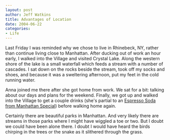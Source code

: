 ```yaml
--- 
layout: post
author: Jeff Watkins
title: Advantages of Location
date: 2004-06-22
categories: 
- Life
---
```


Last Friday I was reminded why we chose to live in Rhinebeck, NY, rather than continue living close to Manhattan. After ducking out of work an hour early, I walked into the Village and visited Crystal Lake. Along the western shore of the lake is a small waterfall which feeds a stream with a number of cascades. I sat down on the rocks beside the stream, took off my socks and shoes, and because it was a sweltering afternoon, put my feet in the cold running water.

Anna joined me there after she got home from work. We sat for a bit: talking about our days and plans for the weekend. Finally, we got up and walked into the Village to get a couple drinks (she's partial to an <a href="http://www.manhattanspecial.com/products_pure_espresso.html"> Espresso Soda from Manhattan Special</a>) before walking home again.

Certainly there are beautiful parks in Manhattan. And very likely there are streams in those parks where I might have wiggled a toe or two. But I doubt we could have been alone there. I doubt I would have heard the birds chirping in the trees or the snake as it slithered through the grass.
